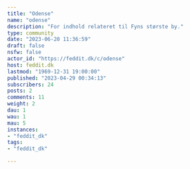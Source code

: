 ```yaml
---
title: "Odense" 
name: "odense"
description: "For indhold relateret til Fyns største by."
type: community
date: "2023-06-20 11:36:59"
draft: false
nsfw: false
actor_id: "https://feddit.dk/c/odense"
host: feddit.dk
lastmod: "1969-12-31 19:00:00"
published: "2023-04-29 00:34:13"
subscribers: 24
posts: 2
comments: 11
weight: 2
dau: 1
wau: 1
mau: 5
instances:
- "feddit_dk"
tags: 
- "feddit_dk"

---
```

